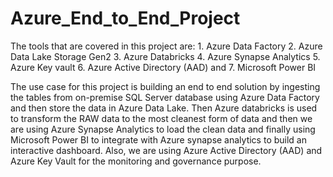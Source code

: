 # Azure_End_to_End_Project
The tools that are covered in this project are:  1. Azure Data Factory 
2. Azure Data Lake Storage Gen2 
3. Azure Databricks 
4. Azure Synapse Analytics 
5. Azure Key vault 
6. Azure Active Directory (AAD) and
7. Microsoft Power BI

The use case for this project is building an end to end solution by ingesting the tables from on-premise SQL Server database using Azure Data Factory and then store the data in Azure Data Lake. Then Azure databricks is used to transform the RAW data to the most cleanest form of data and then we are using Azure Synapse Analytics to load the clean data and finally using Microsoft Power BI to integrate with Azure synapse analytics to build an interactive dashboard. Also, we are using Azure Active Directory (AAD) and Azure Key Vault for the monitoring and governance purpose. 
